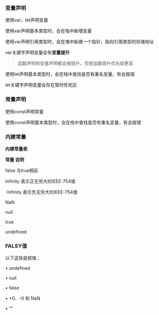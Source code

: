 ### 变量声明

使用var、let声明变量

使用var声明基本类型时，会在栈中新增变量

使用var声明引用类型时，会在堆中新建一个指针，指向引用类型的存储地址

var关键字声明变量会有**变量提升**

> 函数声明和变量声明都会被提升，但是函数提升优先级更高

使用let声明基本类型时，会在栈中查找是否有重名变量，有会报错

let关键字声明变量会存在暂时性死区

### 常量声明

使用const声明常量

使用const声明基本类型时，会在栈中查找是否有重名变量，有会报错



### 内建常量

**内建常量表**

**常量								说明**

false							与true相反

Infinity						表示正无穷大的IEEE-754值	

-Infinity						表示负无穷大的IEEE-754值

NaN							

null

true

undefined			



### FALSY值

以下这些是假值：

• undefined 

• null 

• false 

• +0、-0 和 NaN 

• ""



